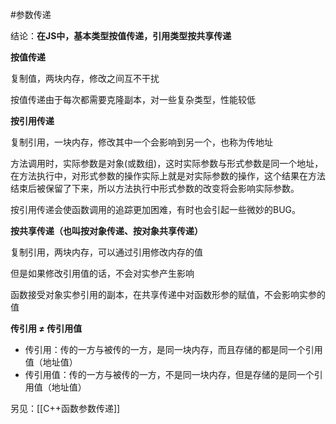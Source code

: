 #参数传递 

结论：**在JS中，基本类型按值传递，引用类型按共享传递**

**按值传递**

复制值，两块内存，修改之间互不干扰

按值传递由于每次都需要克隆副本，对一些复杂类型，性能较低

**按引用传递**

复制引用，一块内存，修改其中一个会影响到另一个，也称为传地址

方法调用时，实际参数是对象(或数组)，这时实际参数与形式参数是同一个地址，在方法执行中，对形式参数的操作实际上就是对实际参数的操作，这个结果在方法结束后被保留了下来，所以方法执行中形式参数的改变将会影响实际参数。

按引用传递会使函数调用的追踪更加困难，有时也会引起一些微妙的BUG。

**按共享传递（也叫按对象传递、按对象共享传递）**

复制引用，两块内存，可以通过引用修改内存的值

但是如果修改引用值的话，不会对实参产生影响

函数接受对象实参引用的副本，在共享传递中对函数形参的赋值，不会影响实参的值

**传引用 ≠ 传引用值**

-   传引用：传的一方与被传的一方，是同一块内存，而且存储的都是同一个引用值（地址值）
-   传引用值：传的一方与被传的一方，不是同一块内存，但是存储的是同一个引用值（地址值）


另见：[[C++函数参数传递]]



